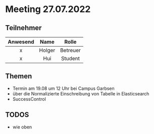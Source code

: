 # Meeting 27.07.2022

## Teilnehmer

**Anwesend**|**Name**|**Rolle**
:-----:|:-----:|:-----:
x|Holger|Betreuer
x|Hui|Student

## Themen
- Termin am 19.08 um 12 Uhr bei Campus Garbsen
- über die Normalizierte Einschreibung von Tabelle in Elasticsearch
- SuccessControl


## TODOS
- wie oben
